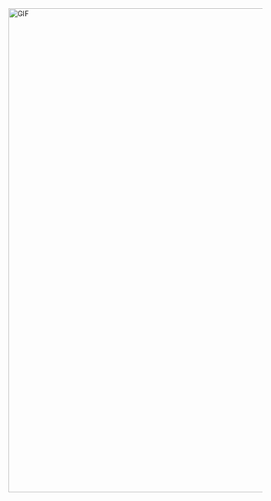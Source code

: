 <img style="width:100vw" alt="GIF" src="https://media.giphy.com/media/VcBo99vBvSuT1EVHVm/giphy.gif" />

